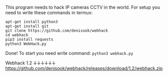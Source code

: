 This program needs to hack IP cameras CCTV in the world.
For setup you need to write these commands in termux:
```
apt-get install python3
apt-get install git
git clone https://github.com/denisook/webhack
cd webhack
pip3 install requests
python3 WebHack.py
```

Done!
To start you need write command: `python3 webhack.py`

Webhack 1.2 ↓↓↓↓↓↓
https://github.com/denisook/webhack/releases/download/1.2/webhack.zip
